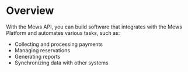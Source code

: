 # Overview

With the Mews API, you can build software that integrates with the Mews Platform and automates various tasks, such as:

- Collecting and processing payments
- Managing reservations
- Generating reports
- Synchronizing data with other systems
